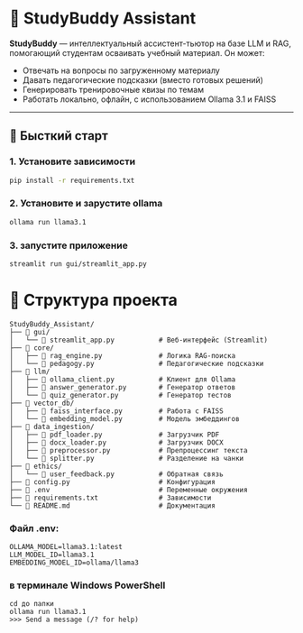 # 📘 StudyBuddy Assistant

**StudyBuddy** — интеллектуальный ассистент-тьютор на базе LLM и RAG, помогающий студентам осваивать учебный материал. Он может:

- Отвечать на вопросы по загруженному материалу
- Давать педагогические подсказки (вместо готовых решений)
- Генерировать тренировочные квизы по темам
- Работать локально, офлайн, с использованием Ollama 3.1 и FAISS

---

## 🚀 Бысткий старт

### 1. Установите зависимости

```bash
pip install -r requirements.txt

```
### 2. Установите и зарустите ollama

```bash
ollama run llama3.1

```
### 3. запустите приложение

```bash
streamlit run gui/streamlit_app.py

```

# 📂 Структура проекта
```text
StudyBuddy_Assistant/
├── 📁 gui/
│   └── 📄 streamlit_app.py           # Веб-интерфейс (Streamlit)
├── 📁 core/
│   ├── 📄 rag_engine.py              # Логика RAG-поиска
│   └── 📄 pedagogy.py                # Педагогические подсказки
├── 📁 llm/
│   ├── 📄 ollama_client.py           # Клиент для Ollama
│   ├── 📄 answer_generator.py        # Генератор ответов
│   └── 📄 quiz_generator.py          # Генератор тестов
├── 📁 vector_db/
│   ├── 📄 faiss_interface.py         # Работа с FAISS
│   └── 📄 embedding_model.py         # Модель эмбеддингов
├── 📁 data_ingestion/
│   ├── 📄 pdf_loader.py              # Загрузчик PDF
│   ├── 📄 docx_loader.py             # Загрузчик DOCX
│   ├── 📄 preprocessor.py            # Препроцессинг текста
│   └── 📄 splitter.py                # Разделение на чанки
├── 📁 ethics/
│   └── 📄 user_feedback.py           # Обратная связь
├── 📄 config.py                      # Конфигурация
├── 📄 .env                           # Переменные окружения
├── 📄 requirements.txt               # Зависимости
└── 📄 README.md                      # Документация
```
### Файл .env:
```text
OLLAMA_MODEL=llama3.1:latest
LLM_MODEL_ID=llama3.1
EMBEDDING_MODEL_ID=ollama/llama3
```
### в  терминале Windows PowerShell
```
cd до папки
ollama run llama3.1
>>> Send a message (/? for help)
